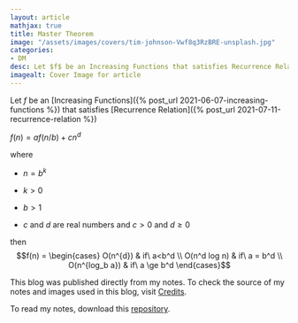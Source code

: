 ```yaml
---
layout: article
mathjax: true
title: Master Theorem
image: "/assets/images/covers/tim-johnson-Vwf8q3RzBRE-unsplash.jpg"
categories:
- DM
desc: Let $f$ be an Increasing Functions that satisfies Recurrence Relation 
imagealt: Cover Image for article
---
```


Let $f$ be an [Increasing Functions]({% post_url 2021-06-07-increasing-functions %}) that satisfies [Recurrence Relation]({% post_url 2021-07-11-recurrence-relation %})
























































































































































































































































































































































































































$f(n) = af(n/b) + cn^d$

























































































































































































































































































































































































































where 
* $n = b^k$
























































































































































































































































































































































































































* $k>0$
























































































































































































































































































































































































































* $b>1$
























































































































































































































































































































































































































* $c$ and $d$ are real numbers and $c>0$ and $d \ge 0$

























































































































































































































































































































































































































then 
$$f(n) = \begin{cases} O(n^{d}) & if\ a<b^d \\ O(n^d log n) & if\ a = b^d \\ O(n^{log_b a}) & if\ a \ge b^d \end{cases}$$

























































































































































































































































































































































































































This blog was published directly from my notes.
To check the source of my notes and images used in this blog, visit <a href="/credits.html" target="_blank">Credits</a>.

To read my notes, download this <a href="https://github.com/bovem/CS" target="blank">repository</a>.